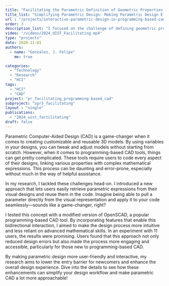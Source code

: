 ```yaml
---
title: "Facilitating the Parametric Definition of Geometric Properties in Programming-Based CAD"
title_list: "Simplifying Parametric Design: Making Parametric Design Effortless"
url : "/projects/interactive-parametric-design-in-programming-based-cad"
order: 3
description_list: "I focused on the challenge of defining geometric properties in parametric designs—a real pain point for many users. For instance, defining the exact dimensions or relationships between different parts of a model can get pretty complex. I analyzed a bunch of OpenSCAD models and developed new features to make it easier to define and manipulate these properties right from the 3D view. When I tested these new features with users, the results were promising. Not only did it make the design process faster and less error-prone, but it also made it much easier for beginners to jump in and start creating."
video: "/videos/2024_UIST_Facilitating.mp4"
type: "projects"
date: 2020-11-01
authors:
  - name: "Gonzalez, J. Felipe" 
    me: true

categories:
  - "Technology"
  - "Research"
  - "HCI"
tags:
  - "HCI"
  - "CAD"
project: "pr_facilitating_programming-based_cad"
subproject: "spr3_facilitating"
layout : "single"
publications: 
  - "2024_uist_factilitating"
draft: false
---
```


Parametric Computer-Aided Design (CAD) is a game-changer when it comes to creating customizable and reusable 3D models. By using variables in your designs, you can tweak and adjust models without starting from scratch. However, when it comes to programming-based CAD tools, things can get pretty complicated. These tools require users to code every aspect of their designs, linking various properties with complex mathematical expressions. This process can be daunting and error-prone, especially without much in the way of helpful assistance.

In my research, I tackled these challenges head-on. I introduced a new approach that lets users easily retrieve parametric expressions from their visual designs and reuse them in the code. Imagine being able to pull a parameter directly from the visual representation and apply it to your code seamlessly—sounds like a game-changer, right?

I tested this concept with a modified version of OpenSCAD, a popular programming-based CAD tool. By incorporating features that enable this bidirectional interaction, I aimed to make the design process more intuitive and less reliant on advanced mathematical skills. In an experiment with 11 users, the results were promising. Users found that this approach not only reduced design errors but also made the process more engaging and accessible, particularly for those new to programming-based CAD.

By making parametric design more user-friendly and interactive, my research aims to lower the entry barrier for newcomers and enhance the overall design experience. Dive into the details to see how these enhancements can simplify your design workflow and make parametric CAD a lot more approachable!